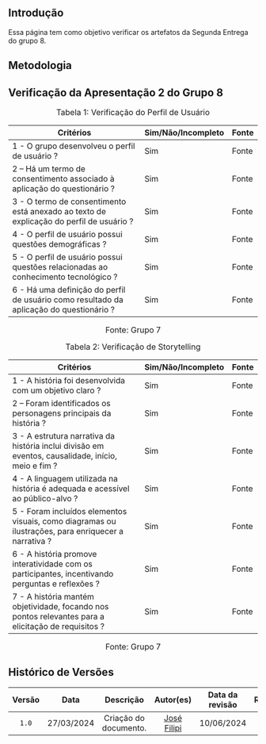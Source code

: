 ## Introdução

Essa página tem como objetivo verificar os artefatos da Segunda Entrega do grupo 8.

## Metodologia



## Verificação da Apresentação 2 do Grupo 8


<font size="3"><p style="text-align: center">Tabela 1: Verificação do Perfil de Usuário</p></font>

Critérios  | Sim/Não/Incompleto | Fonte
--------- | ------ | ------
1 - O grupo desenvolveu o perfil de usuário ? | Sim | Fonte
2 – Há um termo de consentimento associado à aplicação do questionário ? | Sim | Fonte
3 - O termo de consentimento está anexado ao texto de explicação do perfil de usuário ? | Sim | Fonte
4 - O perfil de usuário possui questões demográficas ? | Sim | Fonte
5 - O perfil de usuário possui questões relacionadas ao conhecimento tecnológico ? | Sim | Fonte
6 - Há uma definição do perfil de usuário como resultado da aplicação do questionário ? | Sim | Fonte


<font size="3"><p style="text-align: center">Fonte: Grupo 7</p></font>

<font size="3"><p style="text-align: center">Tabela 2: Verificação de Storytelling</p></font>

Critérios  | Sim/Não/Incompleto | Fonte
--------- | ------ | ------
1 - A história foi desenvolvida com um objetivo claro ? | Sim | Fonte
2 – Foram identificados os personagens principais da história ? | Sim | Fonte
3 - A estrutura narrativa da história inclui divisão em eventos, causalidade, início, meio e fim ? | Sim | Fonte
4 - A linguagem utilizada na história é adequada e acessível ao público-alvo ? | Sim | Fonte
5 - Foram incluídos elementos visuais, como diagramas ou ilustrações, para enriquecer a narrativa ? | Sim | Fonte
6 - A história promove interatividade com os participantes, incentivando perguntas e reflexões ? | Sim | Fonte
7 - A história mantém objetividade, focando nos pontos relevantes para a elicitação de requisitos ? | Sim | Fonte

<font size="3"><p style="text-align: center">Fonte: Grupo 7</p></font>

## Histórico de Versões

| Versão | Data | Descrição | Autor(es) | Data da revisão | Revisor(es) |
| :--: | :--: | :--: | :--: | :--: | :--: |
|`1.0` | 27/03/2024 | Criação do documento. |[José Filipi](https://github.com/JoseFilipi) | 10/06/2024| 
